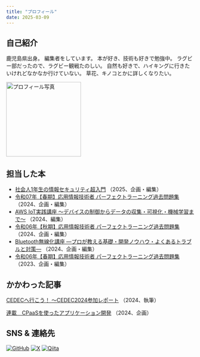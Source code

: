 ```yaml
---
title: "プロフィール"
date: 2025-03-09
---
```


## 自己紹介
鹿児島県出身。
編集者をしています。
本が好き、技術も好きで勉強中。
ラグビー部だったので、ラグビー観戦たのしい。
自然も好きで、ハイキングに行きたいけれどなかなか行けていない。
草花、キノコとかに詳しくなりたい。

<img src="/images/profile.JPG" alt="プロフィール写真" width="200" />

## 担当した本
- [社会人1年生の情報セキュリティ超入門](https://gihyo.jp/book/2025/978-4-297-14722-8)   （2025、企画・編集）
- [令和07年【春期】応用情報技術者 パーフェクトラーニング過去問題集](https://gihyo.jp/book/2024/978-4-297-14608-5)   （2024、企画・編集）
- [AWS IoT実践講座 ～デバイスの制御からデータの収集・可視化・機械学習まで～](https://gihyo.jp/book/2024/978-4-297-14518-7) （2024、編集）
- [令和06年【秋期】応用情報技術者 パーフェクトラーニング過去問題集](https://gihyo.jp/book/2024/978-4-297-14224-7)   （2024、企画・編集）
- [Bluetooth無線化講座 ―プロが教える基礎・開発ノウハウ・よくあるトラブルと対策―](https://gihyo.jp/book/2024/978-4-297-14037-3) （2024、企画・編集）
- [令和06年【春期】応用情報技術者 パーフェクトラーニング過去問題集](https://gihyo.jp/book/2023/978-4-297-13847-9)   （2023、企画・編集）


## かかわった記事
[CEDECへ行こう！ ～CEDEC2024参加レポート](https://gihyo.jp/article/2024/11/cedec2024-report)    （2024、執筆）

[連載　CPaaSを使ったアプリケーション開発](https://gihyo.jp/list/group/CPaaS%E3%82%92%E4%BD%BF%E3%81%A3%E3%81%9F%E3%82%A2%E3%83%97%E3%83%AA%E3%82%B1%E3%83%BC%E3%82%B7%E3%83%A7%E3%83%B3%E9%96%8B%E7%99%BA#rt:/article/2024/08/cpaas-01)   （2024、企画）


## SNS & 連絡先
[![GitHub](https://img.shields.io/badge/-181717?style=flat-square&logo=github&logoColor=white)](https://github.com/Rkobuki)
[![X](https://img.shields.io/badge/-000000?style=flat-square&logo=x&logoColor=white)](https://x.com/RiKobuki)
[![Qiita](https://img.shields.io/badge/-55C500?style=flat-square&logo=qiita&logoColor=white)](https://qiita.com/Rkobuki)